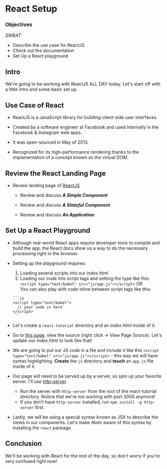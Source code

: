 # React Setup

### Objectives

*SWBAT:*

- Describe the use case for ReactJS
- Check out the documentation
- Set Up a React playground

## Intro

We're going to be working with ReactJS ALL DAY today. Let's start off with a little intro and some basic set up.

## Use Case of React

<!--5 minutes-->

- ReactJS is a JavaScript library for building client-side user interfaces.

- Created by a software engineer at Facebook and used internally in the Facebook & Instagram web apps.

- It was open-sourced in May of 2013.

- Recognized for its high-performance rendering thanks to the implementation of a concept known as the _virtual DOM_.

## Review the React Landing Page

<!--15 minutes-->

- Review landing page of [ReactJS](https://facebook.github.io/react/)

	- Review and discuss **_A Simple Component_**

	- Review and discuss **_A Stateful Component_**

	- Review and discuss **_An Application_**

## Set Up a React Playground

<!--10 minutes-->

- Although real-world React apps require developer tools to compile and build the app, the React docs show us a way to do the necessary processing right in the browser.

- Setting up the playground requires:
	1. Loading several scripts into our _index.html_
	2. Loading our code into script tags and setting the type like this:
	`<script type="text/babel" src="js/app.js"></script>`
	OR  
	You can also play with code inline between script tags like this:
	
	  ```js
	  <script type="text/babel"> 
	    // your code in here`  
	  </script>
	  ``` 

- Let's create a `react-tutorial` directory and an _index.html_ inside of it.

- Go to [this page](https://facebook.github.io/react/downloads/single-file-example.html), view the source (right click -> View Page Source). Let's update our _index.html_ to look like that!

- We are going to put our JS code in a file and include it like this `<script type="text/babel" src="js/app.js"></script>` - this way we will have syntax highlighting. **Create** the `js` directory and **touch** an `app.js` file inside of it.
	
- Our page will need to be served up by a server, so spin up your favorite server. I'll use [http-server](https://www.npmjs.com/package/http-server).
	- Run the server with `http-server` from the root of the react-tutorial directory. Notice that we're not working with port 3000 anymore!
	- If you don't have `http-server` installed, run `npm install -g http-server` first.
	

- Lastly, we will be using a special syntax known as JSX to describe the views in our components.  Let's make Atom aware of this syntax by installing the `react` package.

## Conclusion

We'll be working with React for the rest of the day, so don't worry if you're very confused right now!